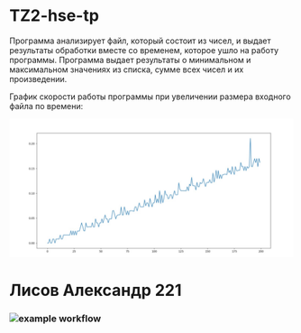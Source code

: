 # TZ2-hse-tp 
Программа анализирует файл, который состоит из чисел, и выдает результаты обработки вместе со временем, которое ушло на работу программы. Программа выдает результаты о минимальном и максимальном значениях из списка, сумме всех чисел и их произведении.

График скорости работы программы при увеличении размера входного файла по времени:

![alt text](график.jpg)

# Лисов Александр 221

### ![example workflow](https://github.com/LisovAlexandrV221/TZ2-hse-tp/actions/workflows/github-actions-demo.yml/badge.svg)
